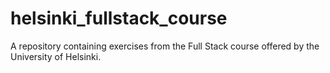 # helsinki_fullstack_course
A repository containing exercises from the Full Stack course offered by the University of Helsinki.
